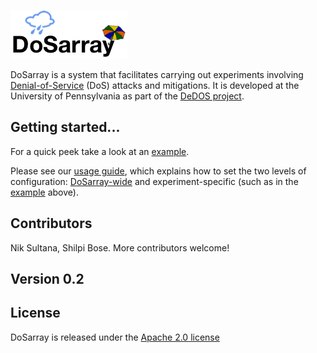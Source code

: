 ![DoSarray](doc/dosarray_logo.png)

DoSarray is a system that facilitates carrying out experiments involving
[Denial-of-Service](https://en.wikipedia.org/wiki/Denial-of-service_attack) (DoS) attacks and mitigations.
It is developed at the University of Pennsylvania as part of the [DeDOS project](http://dedos-project.net/).

## Getting started...
For a quick peek take a look at an
[example](experiments/dosarray_slowloris_experiment.sh).

Please see our [usage guide](doc/USAGE.md), which explains how to set the two
levels of configuration: [DoSarray-wide](config/dosarray_config.sh) and
experiment-specific (such as in the
[example](experiments/dosarray_slowloris_experiment.sh) above).

## Contributors
Nik Sultana, Shilpi Bose. More contributors welcome!

## Version 0.2

## License
DoSarray is released under the [Apache 2.0 license](LICENSE)
